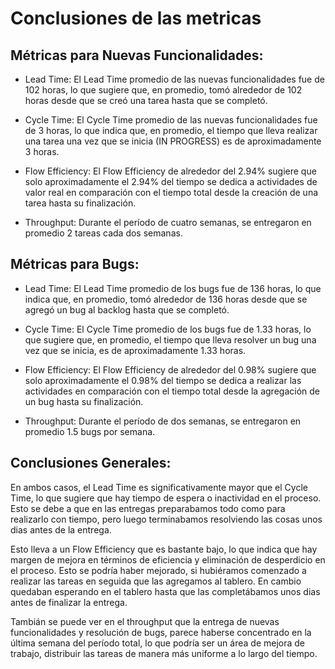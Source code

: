 # Conclusiones de las metricas

## Métricas para Nuevas Funcionalidades:

- Lead Time: El Lead Time promedio de las nuevas funcionalidades fue de 102 horas, lo que sugiere que, en promedio, tomó alrededor de 102 horas desde que se creó una tarea hasta que se completó. 

- Cycle Time: El Cycle Time promedio de las nuevas funcionalidades fue de 3 horas, lo que indica que, en promedio, el tiempo que lleva realizar una tarea una vez que se inicia (IN PROGRESS) es de aproximadamente 3 horas.

- Flow Efficiency: El Flow Efficiency de alrededor del 2.94% sugiere que solo aproximadamente el 2.94% del tiempo se dedica a actividades de valor real en comparación con el tiempo total desde la creación de una tarea hasta su finalización.

- Throughput: Durante el período de cuatro semanas, se entregaron en promedio 2 tareas cada dos semanas.

## Métricas para Bugs:

- Lead Time: El Lead Time promedio de los bugs fue de 136 horas, lo que indica que, en promedio, tomó alrededor de 136 horas desde que se agregó un bug al backlog hasta que se completó.

- Cycle Time: El Cycle Time promedio de los bugs fue de 1.33 horas, lo que sugiere que, en promedio, el tiempo que lleva resolver un bug una vez que se inicia, es de aproximadamente 1.33 horas.

- Flow Efficiency: El Flow Efficiency de alrededor del 0.98% sugiere que solo aproximadamente el 0.98% del tiempo se dedica a realizar las actividades en comparación con el tiempo total desde la agregación de un bug hasta su finalización.

- Throughput: Durante el período de dos semanas, se entregaron en promedio 1.5 bugs por semana.

## Conclusiones Generales:

En ambos casos, el Lead Time es significativamente mayor que el Cycle Time, lo que sugiere que hay tiempo de espera o inactividad en el proceso. Esto se debe a que en las entregas preparabamos todo como para realizarlo con tiempo, pero luego terminabamos resolviendo las cosas unos dias antes de la entrega.

Esto lleva a un Flow Efficiency que es bastante bajo, lo que indica que hay margen de mejora en términos de eficiencia y eliminación de desperdicio en el proceso. Esto se podría haber mejorado, si hubiéramos comenzado a realizar las tareas en seguida que las agregamos al tablero. En cambio quedaban esperando en el tablero hasta que las completábamos unos dias antes de finalizar la entrega. 

Tambián se puede ver en el throughput que la entrega de nuevas funcionalidades y resolución de bugs, parece haberse concentrado en la última semana del período total, lo que podría ser un área de mejora de trabajo, distribuir las tareas de manera más uniforme a lo largo del tiempo.
